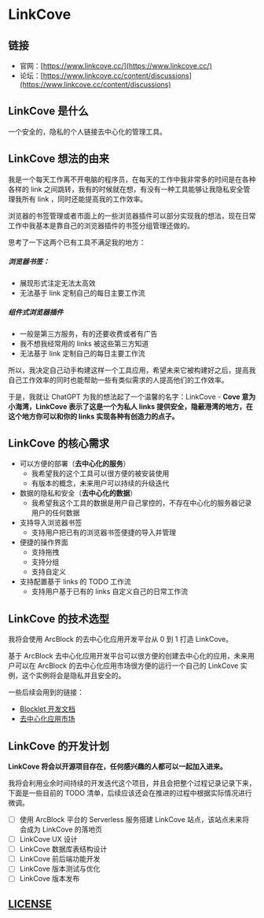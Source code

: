 # LinkCove

## 链接

- 官网：[https://www.linkcove.cc/](https://www.linkcove.cc/)
- 论坛：[https://www.linkcove.cc/content/discussions](https://www.linkcove.cc/content/discussions)

## LinkCove 是什么

一个安全的，隐私的个人链接去中心化的管理工具。

## LinkCove 想法的由来

我是一个每天工作离不开电脑的程序员，在每天的工作中我非常多的时间是在各种各样的 link 之间跳转，我有的时候就在想，有没有一种工具能够让我隐私安全管理我所有 link ，同时还能提高我的工作效率。

浏览器的书签管理或者市面上的一些浏览器插件可以部分实现我的想法，现在日常工作中我基本是靠自己的浏览器插件的书签分组管理还做的。

思考了一下这两个已有工具不满足我的地方：

##### 浏览器书签：

- 展现形式注定无法太高效
- 无法基于 link 定制自己的每日主要工作流

##### 组件式浏览器插件

- 一般是第三方服务，有的还要收费或者有广告
- 我不想我经常用的 links 被这些第三方知道
- 无法基于 link 定制自己的每日主要工作流

所以，我决定自己动手构建这样一个工具应用，希望未来它被构建好之后，提高我自己工作效率的同时也能帮助一些有类似需求的人提高他们的工作效率。

于是，我就让 ChatGPT 为我的想法起了一个温馨的名字：LinkCove - **Cove 意为小海湾，LinkCove 表示了这是一个为私人 links 提供安全，隐蔽港湾的地方，在这个地方你可以和你的 links 实现各种有创造力的点子。**

## LinkCove 的核心需求

- 可以方便的部署（**去中心化的服务**）
  - 我希望我的这个工具可以很方便的被安装使用
  - 有版本的概念，未来用户可以持续的升级迭代
- 数据的隐私和安全（**去中心化的数据**）
  - 我希望我这个工具的数据是用户自己掌控的，不存在中心化的服务器记录用户的任何数据
- 支持导入浏览器书签
  - 支持用户把已有的浏览器书签便捷的导入并管理
- 便捷的操作界面
  - 支持拖拽
  - 支持分组
  - 支持自定义
- 支持配置基于 links 的 TODO 工作流
  - 支持用户基于已有的 links 自定义自己的日常工作流

## LinkCove 的技术选型

我将会使用 ArcBlock 的去中心化应用开发平台从 0 到 1 打造 LinkCove。

基于 ArcBlock 去中心化应用开发平台可以很方便的创建去中心化的应用，未来用户可以在 ArcBlock 的去中心化应用市场很方便的运行一个自己的 LinkCove 实例，这个实例将会是隐私并且安全的。

一些后续会用到的链接：

- [Blocklet 开发文档](https://developer.blocklet.io/docs/zh/welcome)
- [去中心化应用市场](https://store.blocklet.dev/)

## LinkCove 的开发计划

**LinkCove 将会以开源项目存在，任何感兴趣的人都可以一起加入进来。**

我将会利用业余时间持续的开发迭代这个项目，并且会把整个过程记录记录下来，下面是一些目前的 TODO 清单，后续应该还会在推进的过程中根据实际情况进行微调。

- [ ] 使用 ArcBlock 平台的 Serverless 服务搭建 LinkCove 站点，该站点未来将会成为 LinkCove 的落地页
- [ ] LinkCove UX 设计
- [ ] LinkCove 数据库表结构设计
- [ ] LinkCove 前后端功能开发
- [ ] LinkCove 版本测试与优化
- [ ] LinkCove 版本发布

## [LICENSE](./LICENSE)
